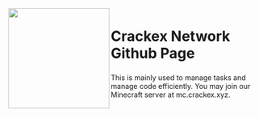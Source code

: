 <img align="left" height="200" src="https://avatars.githubusercontent.com/u/226107289?s=200&v=4"  />

###

<h1 align="left">Crackex Network Github Page</h1>

###

<p align="left">This is mainly used to manage tasks and manage code efficiently. You may join our Minecraft server at mc.crackex.xyz.</p>

###
